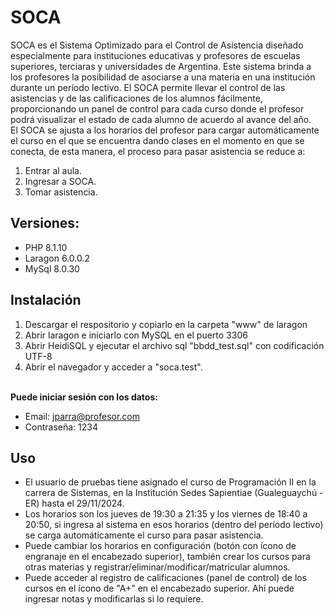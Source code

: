 # SOCA

SOCA es el Sistema Optimizado para el Control de Asistencia diseñado especialmente para instituciones educativas y profesores de escuelas superiores, terciaras y universidades de Argentina. Este sistema brinda a los profesores la posibilidad de asociarse a una materia en una institución durante un período lectivo. El SOCA permite llevar el control de las asistencias y de las calificaciones de los alumnos fácilmente, proporcionando un panel de control para cada curso donde el profesor podrá visualizar el estado de cada alumno de acuerdo al avance del año.<br>
El SOCA se ajusta a los horarios del profesor para cargar automáticamente el curso en el que se encuentra dando clases en el momento en que se conecta, de esta manera, el proceso para pasar asistencia se reduce a:
1. Entrar al aula.
2. Ingresar a SOCA.
3. Tomar asistencia.

## Versiones:
- PHP 8.1.10
- Laragon 6.0.0.2
- MySql 8.0.30

## Instalación
1. Descargar el respositorio y copiarlo en la carpeta "www" de laragon
2. Abrir laragon e iniciarlo con MySQL en el puerto 3306
3. Abrir HeidiSQL y ejecutar el archivo sql "bbdd_test.sql" con codificación UTF-8
4. Abrir el navegador y acceder a "soca.test".

<br><b>Puede iniciar sesión con los datos:</b>
- Email: jparra@profesor.com
- Contraseña: 1234

## Uso
* El usuario de pruebas tiene asignado el curso de Programación II en la carrera de Sistemas, en la Institución Sedes Sapientiae (Gualeguaychú - ER) hasta el 29/11/2024. 
* Los horarios son los jueves de 19:30 a 21:35 y los viernes de 18:40 a 20:50, si ingresa al sistema en esos horarios (dentro del período lectivo) se carga automáticamente el curso para pasar asistencia.
* Puede cambiar los horarios en configuración (botón con ícono de engranaje en el encabezado superior), también crear los cursos para otras materias y registrar/eliminar/modificar/matricular alumnos.
* Puede acceder al registro de calificaciones (panel de control) de los cursos en el ícono de "A+" en el encabezado superior. Ahí puede ingresar notas y modificarlas si lo requiere.
